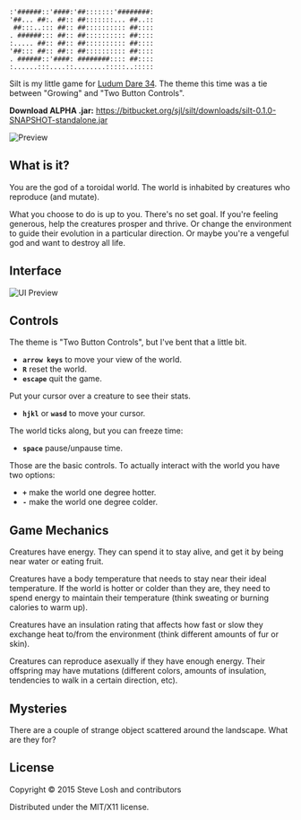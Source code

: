     :'######::'####:'##:::::::'########:
    '##... ##:. ##:: ##:::::::... ##..::
     ##:::..::: ##:: ##:::::::::: ##::::
    . ######::: ##:: ##:::::::::: ##::::
    :..... ##:: ##:: ##:::::::::: ##::::
    '##::: ##:: ##:: ##:::::::::: ##::::
    . ######::'####: ########:::: ##::::
    :......:::....::........:::::..:::::

Silt is my little game for [Ludum Dare
34](http://ludumdare.com/compo/2015/12/09/welcome-to-ludum-dare-34/).  The theme
this time was a tie between "Growing" and "Two Button Controls".

**Download ALPHA .jar:** <https://bitbucket.org/sjl/silt/downloads/silt-0.1.0-SNAPSHOT-standalone.jar>

![Preview](http://i.imgur.com/NkEIerF.gif)

## What is it?

You are the god of a toroidal world.  The world is inhabited by creatures who
reproduce (and mutate).

What you choose to do is up to you.  There's no set goal.  If you're feeling
generous, help the creatures prosper and thrive.  Or change the environment to
guide their evolution in a particular direction.  Or maybe you're a vengeful god
and want to destroy all life.

## Interface

![UI Preview](http://i.imgur.com/t87cVC8.png)

## Controls

The theme is "Two Button Controls", but I've bent that a little bit.

* **`arrow keys`** to move your view of the world.
* **`R`** reset the world.
* **`escape`** quit the game.

Put your cursor over a creature to see their stats.

* **`hjkl`** or **`wasd`** to move your cursor.

The world ticks along, but you can freeze time:

* **`space`** pause/unpause time.

Those are the basic controls.  To actually interact with the world you have two
options:

* **`+`** make the world one degree hotter.
* **`-`** make the world one degree colder.


## Game Mechanics

Creatures have energy.  They can spend it to stay alive, and get it by being
near water or eating fruit.

Creatures have a body temperature that needs to stay near their ideal
temperature.  If the world is hotter or colder than they are, they need to spend
energy to maintain their temperature (think sweating or burning calories to warm
up).

Creatures have an insulation rating that affects how fast or slow they exchange
heat to/from the environment (think different amounts of fur or skin).

Creatures can reproduce asexually if they have enough energy.  Their offspring
may have mutations (different colors, amounts of insulation, tendencies to walk
in a certain direction, etc).

## Mysteries

There are a couple of strange object scattered around the landscape.  What are
they for?

## License

Copyright © 2015 Steve Losh and contributors

Distributed under the MIT/X11 license.
